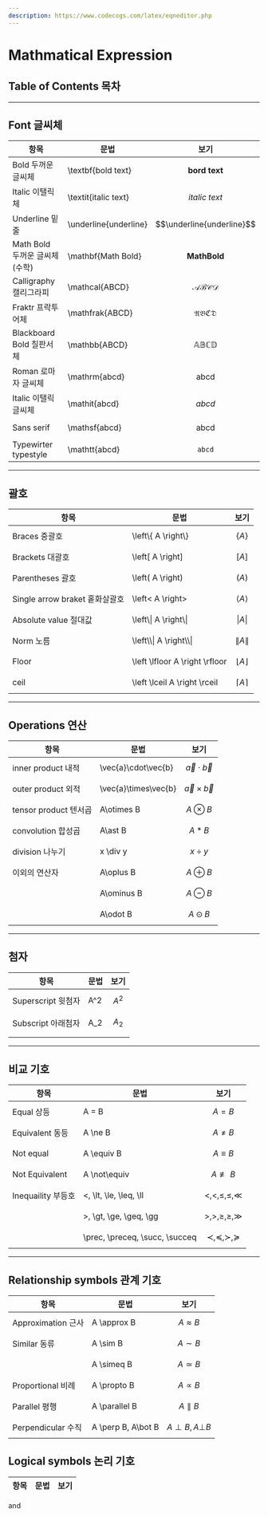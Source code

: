 ```yaml
---
description: https://www.codecogs.com/latex/eqneditor.php
---
```

<link rel="stylesheet" href="https://cdn.jsdelivr.net/npm/katex@0.10.0-alpha/dist/katex.min.css">

# Mathmatical Expression

## Table of Contents 목차

___

## Font 글씨체

| 항목                          | 문법                  | 보기                      |
| ----------------------------- | --------------------- | ------------------------- |
| Bold 두꺼운 글씨체            | \textbf{bold text}    | $$\textbf{bord text}$$    |
| Italic 이탤릭체               | \textit{italic text}  | $$\textit{italic text}$$  |
| Underline 밑줄                | \underline{underline} | $$\underline{underline}$$ |
| Math Bold 두꺼운 글씨체(수학) | \mathbf{Math Bold}    | $$\mathbf{Math Bold}$$    |
| Calligraphy 캘리그라피        | \mathcal{ABCD}        | $$\mathcal{ABCD}$$        |
| Fraktr 프락투어체             | \mathfrak{ABCD}       | $$\mathfrak{ABCD}$$       |
| Blackboard Bold 칠판서체      | \mathbb{ABCD}         | $$\mathbb{ABCD}$$         |
| Roman 로마자 글씨체           | \mathrm{abcd}         | $$\mathrm{abcd}$$         |
| Italic 이탤릭 글씨체          | \mathit{abcd}         | $$\mathit{abcd}$$         |
| Sans serif                    | \mathsf{abcd}         | $$\mathsf{abcd}$$         |
| Typewirter typestyle          | \mathtt{abcd}         | $$\mathtt{abcd}$$         |

___

## 괄호

| 항목                           | 문법                           | 보기                               |
| ------------------------------ | ------------------------------ | ---------------------------------- |
| Braces 중괄호                  | \left\\{ A \right\\}           | $$\left\{A \right\}$$              |
| Brackets 대괄호                | \left[ A \right]               | $$\left[A \right]$$                |
| Parentheses 괄호               | \left( A \right)               | $$\left(A \right)$$                |
| Single arrow braket 홑화살괄호 | \left< A \right>               | $$\left< A \right>$$               |
| Absolute value 절대값          | \left\\\| A \right\\\|         | $$\left\| A \right\|$$             |
| Norm 노름                      | \left\\\\\| A \right\\\\\|     | $$\left\\| A \right \\|$$          |
| Floor                          | \left \lfloor A \right \rfloor | $$\left \lfloor A \right \rfloor$$ |
| ceil                           | \left \lceil A \right \rceil   | $$\left \lceil A \right \rceil$$   |

___

## Operations 연산

| 항목                  | 문법                 | 보기                     |
| --------------------- | -------------------- | ------------------------ |
| inner product 내적    | \vec{a}\cdot\vec{b}  | $$\vec{a}\cdot\vec{b}$$  |
| outer product 외적    | \vec{a}\times\vec{b} | $$\vec{a}\times\vec{b}$$ |
| tensor product 텐서곱 | A\otimes B           | $$A\otimes B$$           |
| convolution 합성곱    | A\ast B              | $$A\ast B$$              |
| division 나누기       | x \div y             | $$x\div y$$              |
| 이외의 연산자         | A\oplus B            | $$A\oplus B$$            |
|                       | A\ominus B           | $$A\ominus B$$           |
|                       | A\odot B             | $$A\odot B$$             |

___

## 첨자

| 항목               | 문법 | 보기    |
| ------------------ | ---- | ------- |
| Superscript 윗첨자 | A^2  | $$A^2$$ |
| Subscript 아래첨자 | A_2  | $$A_2$$ |
|                    |

___

## 비교 기호

| 항목               | 문법                           | 보기                               |
| ------------------ | ------------------------------ | ---------------------------------- |
| Equal 상등         | A = B                          | $$A = B$$                          |
| Equivalent 동등    | A \ne B                        | $$A\ne B$$                         |
| Not equal          | A \equiv B                     | $$A\equiv B$$                      |
| Not Equivalent     | A \not\equiv                   | $$A\not\equiv B$$                  |
| Inequaility 부등호 | <, \lt, \le, \leq, \ll         | $$<,\lt,\le,\leq,\ll$$             |
|                    | >, \gt, \ge, \geq, \gg         | $$>,\gt,\ge,\geq,\gg$$             |
|                    | \prec, \preceq, \succ, \succeq | $$\prec, \preceq, \succ, \succeq$$ |

___

## Relationship symbols 관계 기호

| 항목               | 문법               | 보기                  |
| ------------------ | ------------------ | --------------------- |
| Approximation 근사 | A \approx B        | $$A\approx B$$        |
| Similar 동류       | A \sim B           | $$A\sim B$$           |
|                    | A \simeq B         | $$A\simeq B$$         |
| Proportional 비례  | A \propto B        | $$A\propto B$$        |
| Parallel 평행      | A \parallel B      | $$A\parallel B$$      |
| Perpendicular 수직 | A \perp B, A\bot B | $$A\perp B, A\bot B$$ |

## Logical symbols 논리 기호

| 항목 | 문법 | 보기 |
| ---- | ---- | ---- |
and